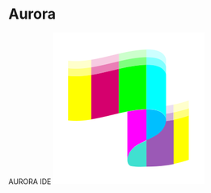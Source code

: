 # Aurora
AURORA IDE
![ ](https://github.com/Chrysthofer/Aurora/blob/main/assets/icons/aurora-borealis.svg)
